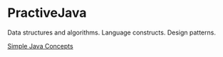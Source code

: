 # PractiveJava

Data structures and algorithms. Language constructs. Design patterns.

[Simple Java Concepts](http://www.programcreek.com/simple-java/)
